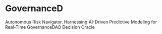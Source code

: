 # GovernanceD
Autonomous Risk Navigator, Harnessing AI-Driven Predictive Modeling for Real-Time GovernanceDAO Decision Oracle
